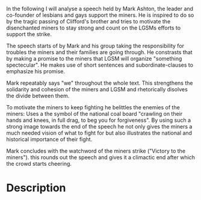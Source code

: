 In the following I will analyse a speech held by Mark Ashton, the leader and co-founder of lesbians and gays support the miners. He is inspired to do so by the tragic passing of Clifford's brother and tries to motivate the disenchanted miners to stay strong and count on the LGSMs efforts to support the strike.

The speech starts of by Mark and his group taking the responsibility for troubles the miners and their families are going through. He constrasts that by making a promise to the miners that LGSM will organize "something spectecular". He makes use of short sentences and subordinate-clauses to emphasize his promise.

Mark repeatably says "we" throughout the whole text. This strengthens the solidarity and cohesion of the miners and LGSM and rhetorically disolves the divide between them.

To motivate the miners to keep fighting he belittles the enemies of the miners: Uses a the symbol of the national coal board "crawling on their hands and knees, in full drag, to beg you for forgiveness". By using such a strong image towards the end of the speech he not only gives the miners a much needed vision of what to fight for but also illustrates the national and historical importance of their fight.

Mark concludes with the watchword of the miners strike ("Victory to the miners"). this rounds out the speech and gives it a climactic end after which the crowd starts cheering.

# Description

